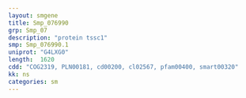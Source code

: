 ```yaml
---
layout: smgene
title: Smp_076990
grp: Smp_07
description: "protein tssc1"
smp: Smp_076990.1
uniprot: "G4LXG0"
length:  1620
cdd: "COG2319, PLN00181, cd00200, cl02567, pfam00400, smart00320"
kk: ns
categories: sm
---
```

